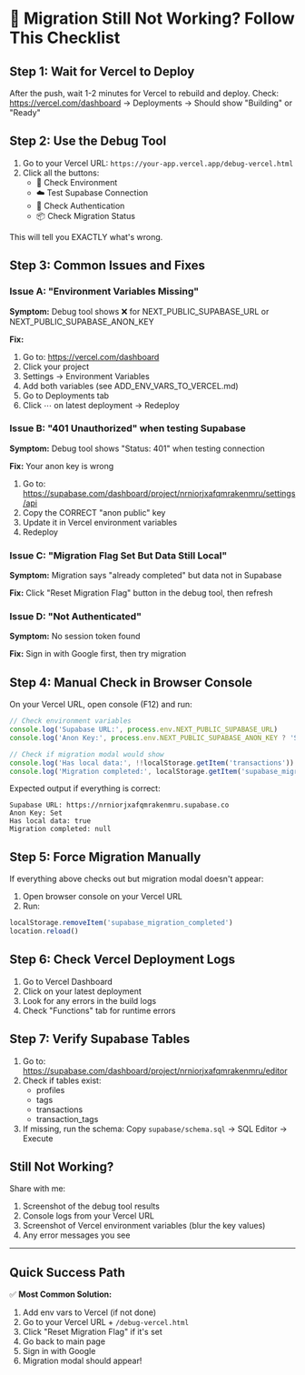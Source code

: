 # 🚨 Migration Still Not Working? Follow This Checklist

## Step 1: Wait for Vercel to Deploy
After the push, wait 1-2 minutes for Vercel to rebuild and deploy.
Check: https://vercel.com/dashboard → Deployments → Should show "Building" or "Ready"

## Step 2: Use the Debug Tool
1. Go to your Vercel URL: `https://your-app.vercel.app/debug-vercel.html`
2. Click all the buttons:
   - 🔬 Check Environment
   - ☁️ Test Supabase Connection
   - 🔐 Check Authentication
   - 📦 Check Migration Status

This will tell you EXACTLY what's wrong.

## Step 3: Common Issues and Fixes

### Issue A: "Environment Variables Missing"
**Symptom:** Debug tool shows ❌ for NEXT_PUBLIC_SUPABASE_URL or NEXT_PUBLIC_SUPABASE_ANON_KEY

**Fix:**
1. Go to: https://vercel.com/dashboard
2. Click your project
3. Settings → Environment Variables
4. Add both variables (see ADD_ENV_VARS_TO_VERCEL.md)
5. Go to Deployments tab
6. Click ⋯ on latest deployment → Redeploy

### Issue B: "401 Unauthorized" when testing Supabase
**Symptom:** Debug tool shows "Status: 401" when testing connection

**Fix:** Your anon key is wrong
1. Go to: https://supabase.com/dashboard/project/nrniorjxafqmrakenmru/settings/api
2. Copy the CORRECT "anon public" key
3. Update it in Vercel environment variables
4. Redeploy

### Issue C: "Migration Flag Set But Data Still Local"
**Symptom:** Migration says "already completed" but data not in Supabase

**Fix:** Click "Reset Migration Flag" button in the debug tool, then refresh

### Issue D: "Not Authenticated"
**Symptom:** No session token found

**Fix:** Sign in with Google first, then try migration

## Step 4: Manual Check in Browser Console

On your Vercel URL, open console (F12) and run:

```javascript
// Check environment variables
console.log('Supabase URL:', process.env.NEXT_PUBLIC_SUPABASE_URL)
console.log('Anon Key:', process.env.NEXT_PUBLIC_SUPABASE_ANON_KEY ? 'Set' : 'Missing')

// Check if migration modal would show
console.log('Has local data:', !!localStorage.getItem('transactions'))
console.log('Migration completed:', localStorage.getItem('supabase_migration_completed'))
```

Expected output if everything is correct:
```
Supabase URL: https://nrniorjxafqmrakenmru.supabase.co
Anon Key: Set
Has local data: true
Migration completed: null
```

## Step 5: Force Migration Manually

If everything above checks out but migration modal doesn't appear:

1. Open browser console on your Vercel URL
2. Run:
```javascript
localStorage.removeItem('supabase_migration_completed')
location.reload()
```

## Step 6: Check Vercel Deployment Logs

1. Go to Vercel Dashboard
2. Click on your latest deployment
3. Look for any errors in the build logs
4. Check "Functions" tab for runtime errors

## Step 7: Verify Supabase Tables

1. Go to: https://supabase.com/dashboard/project/nrniorjxafqmrakenmru/editor
2. Check if tables exist:
   - profiles
   - tags
   - transactions
   - transaction_tags
3. If missing, run the schema: Copy `supabase/schema.sql` → SQL Editor → Execute

## Still Not Working?

Share with me:
1. Screenshot of the debug tool results
2. Console logs from your Vercel URL
3. Screenshot of Vercel environment variables (blur the key values)
4. Any error messages you see

---

## Quick Success Path

✅ **Most Common Solution:**

1. Add env vars to Vercel (if not done)
2. Go to your Vercel URL + `/debug-vercel.html`
3. Click "Reset Migration Flag" if it's set
4. Go back to main page
5. Sign in with Google
6. Migration modal should appear!
